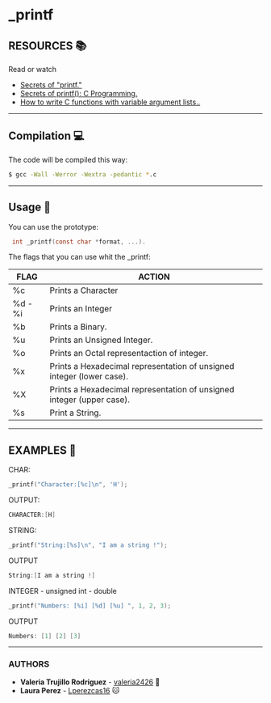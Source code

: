 #                                   _printf

## RESOURCES :books:
 Read or watch
* [Secrets of "printf."](https://www.cypress.com/file/54761/download)
* [Secrets of printf(): C Programming.](https://www.youtube.com/watch?v=Y9kUWsyyChk&t=319s)
* [How to write C functions with variable argument lists..](https://www.youtube.com/watch?v=S-ak715zIIE)
---
## Compilation :computer:

 The code will be compiled this way:

```bash
$ gcc -Wall -Werror -Wextra -pedantic *.c
```
---
## Usage :mag_right:

 You can use the prototype:
```c
 int _printf(const char *format, ...).
```
 The flags that  you can use whit the _printf:

 FLAG   | ACTION
------------- | -------------
  %c  | Prints a Character
  %d - %i | Prints an Integer
  %b  | Prints a Binary.
  %u  | Prints an Unsigned Integer.
  %o  | Prints an Octal representaction of integer.
  %x  | Prints a Hexadecimal representation of unsigned integer \(lower case\).
  %X  | Prints a Hexadecimal representation of unsigned integer \(upper case\).
  %s  | Print a String.

---
## EXAMPLES :floppy_disk:

CHAR:
```C
_printf("Character:[%c]\n", 'H');
```
OUTPUT:
```C
CHARACTER:[H]
```

STRING:
```C
_printf("String:[%s]\n", "I am a string !");
```
OUTPUT
```C
String:[I am a string !]
```

INTEGER - unsigned int - double
```C
_printf("Numbers: [%i] [%d] [%u] ", 1, 2, 3);
```
OUTPUT
```C
Numbers: [1] [2] [3]
```



---

  ### AUTHORS
  * **Valeria Trujillo Rodriguez** - [valeria2426](https://github.com/valeria2426) :sunflower:
  * **Laura Perez** - [Lperezcas16](https://github.com/lperezcas16) :cat: